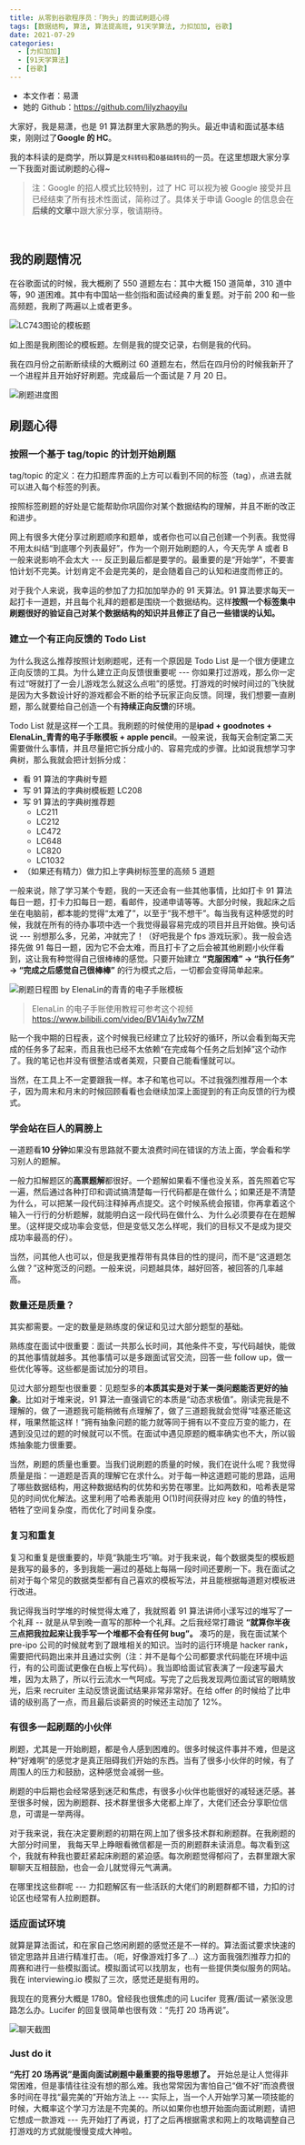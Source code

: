 ```yaml
---
title: 从零到谷歌程序员：「狗头」的面试刷题心得
tags: [数据结构, 算法, 算法提高班, 91天学算法, 力扣加加, 谷歌]
date: 2021-07-29
categories:
  - [力扣加加]
  - [91天学算法]
  - [谷歌]
---
```


- 本文作者：易潇
- 她的 Github：https://github.com/lilyzhaoyilu

大家好，我是易潇，也是 91 算法群里大家熟悉的狗头。最近申请和面试基本结束，刚刚过了**Google 的 HC**。

我的本科读的是商学，所以算是`文科转码`和`0基础转码`的一员。在这里想跟大家分享一下我面对面试刷题的心得~

> 注：Google 的招人模式比较特别，过了 HC 可以视为被 Google 接受并且已经结束了所有技术性面试，简称过了。具体关于申请 Google 的信息会在**后续的文章**中跟大家分享，敬请期待。

​<!-- more -->

## 我的刷题情况

在谷歌面试的时候，我大概刷了 550 道题左右：其中大概 150 道简单，310 道中等，90 道困难。其中有中国站一些剑指和面试经典的重复题。对于前 200 和一些高频题，我刷了两遍以上或者更多。

![LC743图论的模板题](https://tva1.sinaimg.cn/large/008i3skNly1gswmf9j6l3j313j0tygq9.jpg)

如上图是我刷图论的模板题。左侧是我的提交记录，右侧是我的代码。

我在四月份之前断断续续的大概刷过 60 道题左右，然后在四月份的时候我新开了一个进程并且开始好好刷题。完成最后一个面试是 7 月 20 日。

![刷题进度图](https://tva1.sinaimg.cn/large/008i3skNly1gswmft68u6j30iy04tmxe.jpg)

## 刷题心得

### 按照一个基于 tag/topic 的计划开始刷题

tag/topic 的定义：在力扣题库界面的上方可以看到不同的标签（tag），点进去就可以进入每个标签的列表。

按照标签刷题的好处是它能帮助你巩固你对某个数据结构的理解，并且不断的改正和进步。

网上有很多大佬分享过刷题顺序和题单，或者你也可以自己创建一个列表。我觉得不用太纠结“到底哪个列表最好”，作为一个刚开始刷题的人，今天先学 A 或者 B 一般来说影响不会太大 --- 反正到最后都是要学的。最重要的是“开始学”，不要害怕计划不完美。计划肯定不会是完美的，是会随着自己的认知和进度而修正的。

对于我个人来说，我幸运的参加了力扣加加举办的 91 天算法。91 算法要求每天一起打卡一道题，并且每个礼拜的题都是围绕一个数据结构。这样**按照一个标签集中刷题很好的验证自己对某个数据结构的知识并且修正了自己一些错误的认知。**

### 建立一个有正向反馈的 Todo List

为什么我这么推荐按照计划刷题呢，还有一个原因是 Todo List 是一个很方便建立正向反馈的工具。为什么建立正向反馈很重要呢 --- 你如果打过游戏，那么你一定有过“呀就打了一会儿游戏怎么就这么点啦”的感觉。打游戏的时候时间过的飞快就是因为大多数设计好的游戏都会不断的给予玩家正向反馈。同理，我们想要一直刷题，那么就要给自己创造一个有**持续正向反馈**的环境。

Todo List 就是这样一个工具。我刷题的时候使用的是**ipad + goodnotes + ElenaLin\_青青的电子手账模板 + apple pencil**。一般来说，我每天会制定第二天需要做什么事情，并且尽量把它拆分成小的、容易完成的步骤。比如说我想学习字典树，那么我就会把计划拆分成：

- 看 91 算法的字典树专题
- 写 91 算法的字典树模板题 LC208
- 写 91 算法的字典树推荐题
  - LC211
  - LC212
  - LC472
  - LC648
  - LC820
  - LC1032
- （如果还有精力）做力扣上字典树标签里的高频 5 道题

一般来说，除了学习某个专题，我的一天还会有一些其他事情，比如打卡 91 算法每日一题，打卡力扣每日一题，看邮件，投递申请等等。大部分时候，我起床之后坐在电脑前，都本能的觉得“太难了”，以至于“我不想干”。每当我有这种感觉的时候，我就在所有的待办事项中选一个我觉得最容易完成的项目并且开始做。换句话说 --- 别想那么多，兄弟，冲就完了！（好吧我是个 fps 游戏玩家）。我一般会选择先做 91 每日一题，因为它不会太难，而且打卡了之后会被其他刷题小伙伴看到，这让我有种觉得自己很棒棒的感觉。只要开始建立 **“克服困难” -> “执行任务” -> “完成之后感觉自己很棒棒”** 的行为模式之后，一切都会变得简单起来。

![刷题日程图 by ElenaLin的青青的电子手账模板](https://tva1.sinaimg.cn/large/008i3skNly1gswmh82u9nj317o0u0ti8.jpg)

> ElenaLin 的电子手账使用教程可参考这个视频 https://www.bilibili.com/video/BV1Ai4y1w7ZM

贴一个我中期的日程表，这个时候我已经建立了比较好的循环，所以会看到每天完成的任务多了起来，而且我也已经不太依赖“在完成每个任务之后划掉”这个动作了。我的笔记也并没有很整洁或者美观，只要自己能看懂就可以。

当然，在工具上不一定要跟我一样。本子和笔也可以。不过我强烈推荐用一个本子，因为周末和月末的时候回顾看看也会继续加深上面提到的有正向反馈的行为模式。

### 学会站在巨人的肩膀上

一道题看**10 分钟**如果没有思路就不要太浪费时间在错误的方法上面，学会看和学习别人的题解。

一般力扣解题区的**高票题解**都很好。一个题解如果看不懂也没关系，首先照着它写一遍，然后通过各种打印和调试搞清楚每一行代码都是在做什么；如果还是不清楚为什么，可以把某一段代码注释掉再点提交。这个时候系统会报错，你再拿着这个输入一行行的分析题解，就能明白这一段代码在做什么、为什么必须要存在在题解里。（这样提交成功率会变低，但是变低又怎么样呢，我们的目标又不是成为提交成功率最高的仔）。

当然，问其他人也可以，但是我更推荐带有具体目的性的提问，而不是“这道题怎么做？”这种宽泛的问题。一般来说，问题越具体，越好回答，被回答的几率越高。

### 数量还是质量？

其实都需要。一定的数量是熟练度的保证和见过大部分题型的基础。

熟练度在面试中很重要：面试一共那么长时间，其他条件不变，写代码越快，能做的其他事情就越多。其他事情可以是多跟面试官交流，回答一些 follow up，做一些优化等等。这些都是面试加分的项目。

见过大部分题型也很重要：见题型多的**本质其实是对于某一类问题能否更好的抽象**。比如对于堆来说，91 算法一直强调它的本质是“动态求极值”。刚读完我是不理解的，做了一道题我可能稍微有点理解了，做了三道题我就会觉得“哇塞还能这样，哦果然能这样！”拥有抽象问题的能力就等同于拥有以不变应万变的能力，在遇到没见过的题的时候就可以不慌。在面试中遇见原题的概率确实也不大，所以锻炼抽象能力很重要。

当然，刷题的质量也重要。当我们说刷题的质量的时候，我们在说什么呢？我觉得质量是指：一道题是否真的理解它在求什么。对于每一种这道题可能的思路，运用了哪些数据结构，用这种数据结构的优势和劣势在哪里。比如两数和，哈希表是常见的时间优化解法。这里利用了哈希表能用 O(1)时间获得对应 key 的值的特性，牺牲了空间复杂度，而优化了时间复杂度。

### 复习和重复

复习和重复是很重要的，毕竟“孰能生巧”嘛。对于我来说，每个数据类型的模板题是我写的最多的，多到我能一遍过的基础上每隔一段时间还要刷一下。我在面试之前对于每个常见的数据类型都有自己喜欢的模板写法，并且能根据每道题对模板进行改进。

我记得我当时学堆的时候觉得太难了，我就照着 91 算法讲师小漾写过的堆写了一个礼拜 -- 就是从早到晚一直写的那种一个礼拜。之后我经常打趣说 **“就算你半夜三点把我拉起来让我手写一个堆都不会有任何 bug”。** 凑巧的是，我在面试某个 pre-ipo 公司的时候就考到了跟堆相关的知识。当时的运行环境是 hacker rank，需要把代码跑出来并且通过实例（注：并不是每个公司都要求代码能在环境中运行，有的公司面试更像在白板上写代码）。我当即给面试官表演了一段速写最大堆，因为太熟了，所以行云流水一气呵成。写完了之后我发现两位面试官的眼睛放光，后来 recruiter 主动反馈说面试结果非常非常好。在给 offer 的时候给了比申请的级别高了一点，而且最后谈薪资的时候还主动加了 12%。

### 有很多一起刷题的小伙伴

刷题，尤其是一开始刷题，都是令人感到困难的。很多时候这件事并不难，但是这种“好难啊”的感觉才是真正阻碍我们开始的东西。当有了很多小伙伴的时候，有了周围人的压力和鼓励，这种感觉会减弱一些。

刷题的中后期也会经常感到迷茫和焦虑，有很多小伙伴也能很好的减轻迷茫感。甚至很多时候，因为刷题群、技术群里很多大佬都上岸了，大佬们还会分享职位信息，可谓是一举两得。

对于我来说，我在决定要刷题的初期在网上加了很多技术群和刷题群。在我刷题的大部分时间里， 我每天早上睁眼看微信都是一页的刷题群未读消息。每次看到这个，我就有种我也要赶紧起床刷题的紧迫感。每次刷题觉得郁闷了，去群里跟大家聊聊天互相鼓励，也会一会儿就觉得元气满满。

在哪里找这些群呢 --- 力扣题解区有一些活跃的大佬们的刷题群都不错，力扣的讨论区也经常有人拉刷题群。

### 适应面试环境

就算是算法面试，和在家自己悠闲刷题的感觉还是不一样的。算法面试要求快速的锁定思路并且进行精准打击。（呃，好像游戏打多了...）这方面我强烈推荐力扣的周赛和进行一些模拟面试。模拟面试可以找朋友，也有一些提供类似服务的网站。我在 interviewing.io 模拟了三次，感觉还是挺有用的。

我现在的竞赛分大概是 1780。曾经我也很焦虑的问 Lucifer 竞赛/面试一紧张没思路怎么办。Lucifer 的回复很简单也很有效：“先打 20 场再说”。

![聊天截图](https://tva1.sinaimg.cn/large/008i3skNly1gswmhk3k74j30u01szgpl.jpg)

### Just do it

**“先打 20 场再说”是面向面试刷题中最重要的指导思想了。** 开始总是让人觉得非常困难，但是事情往往没有想的那么难。我也常常因为害怕自己“做不好”而浪费很多时间在寻找“最完美的”开始方法上 --- 实际上，当一个人开始学习某一项技能的时候，大概率这个学习方法是不完美的。所以如果你也想开始面向面试刷题，请把它想成一款游戏 --- 先开始打了再说，打了之后再根据需求和网上的攻略调整自己打游戏的方式就能慢慢变成大神啦。
